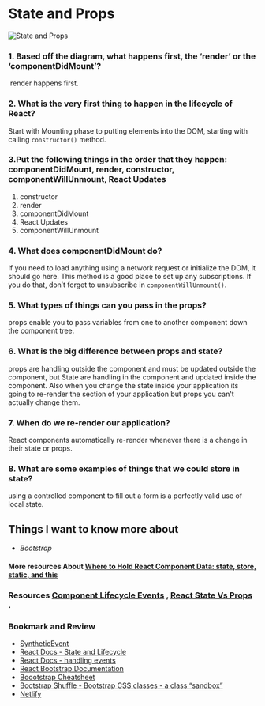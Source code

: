 # State and Props

![State and Props](https://i.stack.imgur.com/wqvF2.png)

### 1. Based off the diagram, what happens first, the ‘render’ or the ‘componentDidMount’?
 render happens first.

### 2. What is the very first thing to happen in the lifecycle of React? 
Start with Mounting phase to putting elements into the DOM, starting with calling `constructor()` method.

### 3.Put the following things in the order that they happen: componentDidMount, render, constructor, componentWillUnmount, React Updates

1. constructor
2. render
3. componentDidMount
4. React Updates
5. componentWillUnmount

### 4. What does componentDidMount do?
If you need to load anything using a network request or initialize the DOM, it should go here. This method is a good place to set up any subscriptions. If you do that, don’t forget to unsubscribe in `componentWillUnmount()`.

### 5. What types of things can you pass in the props?
props enable you to pass variables from one to another component down the component tree.

### 6. What is the big difference between props and state?
props are handling outside the component and must be updated outside the component, but State are handling in the component and updated inside the component. Also when you change the state inside your application its going to re-render the section of your application but props you can't actually change them.  

### 7. When do we re-render our application?
React components automatically re-render whenever there is a change in their state or props.

### 8. What are some examples of things that we could store in state?
using a controlled component to fill out a form is a perfectly valid use of local state.

## Things I want to know more about
* *Bootstrap*

#### More resources About [Where to Hold React Component Data: state, store, static, and this](https://www.freecodecamp.org/news/where-do-i-belong-a-guide-to-saving-react-component-data-in-state-store-static-and-this-c49b335e2a00/)

### Resources [Component Lifecycle Events](https://medium.com/@joshuablankenshipnola/react-component-lifecycle-events-cb77e670a093) , [React State Vs Props](https://reactjs.org/docs/state-and-lifecycle.html) .

### Bookmark and Review
* [SyntheticEvent](https://reactjs.org/docs/events.html)
* [React Docs - State and Lifecycle](https://reactjs.org/docs/state-and-lifecycle.html)
* [React Docs - handling events](https://reactjs.org/docs/handling-events.html)
* [React Bootstrap Documentation](https://react-bootstrap.github.io/getting-started/introduction)
* [Boootstrap Cheatsheet](https://getbootstrap.com/docs/5.0/getting-started/introduction/)
* [Bootstrap Shuffle - Bootstrap CSS classes - a class “sandbox”](https://bootstrapshuffle.com/classes)
* [Netlify](https://en.wikipedia.org/wiki/Netlify)
